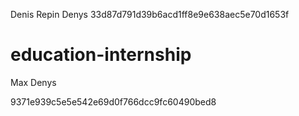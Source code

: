 
Denis Repin
Denys
33d87d791d39b6acd1ff8e9e638aec5e70d1653f


# education-internship
Max 
Denys


9371e939c5e5e542e69d0f766dcc9fc60490bed8
